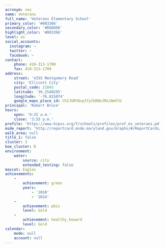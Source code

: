 ```yaml
---
acronym: ves
name: Veterans
full_name: 'Veterans Elementary School'
primary_color: '#003366'
secondary_color: '#D6D6D6'
highlight_color: '#003366'
level: es
social_accounts:
  instagram: ~
  twitter: ~
  facebook: ~
contact:
    phone: 410-313-1700
    fax: 410-313-1709
address:
    street: '4355 Montgomery Road'
    city: 'Ellicott City'
    postal_code: 21043
    latitude: '39.2540295'
    longitude: '-76.815074'
    google_maps_place_id: ChIJURYQvpIfyIkRBeJRkJQmVlU
principal: 'Robert Bruce'
hours:
    open: '9:25 a.m.'
    close: '3:55 p.m.'
profile: 'https://www.hcpss.org/f/schools/profiles/prof_es_veterans.pdf'
msde_report: 'http://reportcard.msde.maryland.gov/Graphs/#/ReportCards/ReportCardSchool/1//1/13/0219/'
walk_area: null
title_1: false
cluster: 3
boe_cluster: B
environment:
    water:
        source: city
        extended_testing: false
mascot: Eagles
achievements:
    -
        achievement: green
        years:
            - '2010'
            - '2014'
    -
        achievement: pbis
        level: Gold
    -
        achievement: healthy_howard
        level: Gold
calendar:
    mode: null
    account: null
---
```

